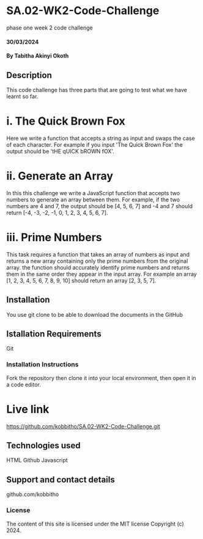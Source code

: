 # SA.02-WK2-Code-Challenge
phase one week 2  code challenge
#### 30/03/2024

#### By Tabitha Akinyi Okoth

## Description
This code challenge has three parts that are going to test what we have learnt so far.

# i. The Quick Brown Fox
Here we write a function that accepts a string as input and swaps the case of each character. For example if you input 'The Quick Brown Fox' the output should be 'tHE qUICK bROWN fOX'.



# ii. Generate an Array
In this this challenge we write a JavaScript function that accepts two numbers to generate an array between them. For example, if the two numbers are 4 and 7, the output should be [4, 5, 6, 7] and -4 and 7 should return [-4, -3, -2, -1, 0, 1, 2, 3, 4, 5, 6, 7].



# iii. Prime Numbers
This  task requires a function that takes an array of numbers as input and returns a new array containing only the prime numbers from the original array. 
the function should accurately identify prime numbers and returns them in the same order they appear in the input array. For example an array [1, 2, 3, 4, 5, 6, 7, 8, 9, 10] should return an array [2, 3, 5, 7].


## Installation
You use git clone to be able to download the documents in the GitHub

## Istallation Requirements
Git

### Installation Instructions
Fork the repository then clone it into your local environment, then open it in a code editor.

# Live link
https://github.com/kobbitho/SA.02-WK2-Code-Challenge.git

## Technologies used
HTML
Github
Javascript

## Support and contact details
github.com/kobbitho


### License
The content of this site is licensed under the MIT license
Copyright (c) 2024.


